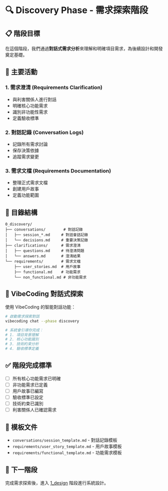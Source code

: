 # 🔍 Discovery Phase - 需求探索階段

## 📋 階段目標

在這個階段，我們通過**對話式需求分析**來理解和明確項目需求，為後續設計和開發奠定基礎。

## 🎯 主要活動

### 1. 需求澄清 (Requirements Clarification)
- 與利害關係人進行對話
- 明確核心功能需求
- 識別非功能性需求
- 定義驗收標準

### 2. 對話記錄 (Conversation Logs)
- 記錄所有需求討論
- 保存決策依據
- 追蹤需求變更

### 3. 需求文檔 (Requirements Documentation)
- 整理正式需求文檔
- 創建用戶故事
- 定義功能範圍

## 📁 目錄結構

```
0_discovery/
├── conversations/        # 對話記錄
│   ├── session_*.md     # 對話會話記錄
│   └── decisions.md     # 重要決策記錄
├── clarifications/      # 需求澄清
│   ├── questions.md     # 待澄清問題
│   └── answers.md       # 澄清結果
└── requirements/        # 需求文檔
    ├── user_stories.md  # 用戶故事
    ├── functional.md    # 功能需求
    └── non_functional.md # 非功能需求
```

## 🚀 VibeCoding 對話式探索

使用 VibeCoding 的智能對話功能：

```bash
# 啟動需求探索對話
vibecoding chat --phase discovery

# 系統會引導你完成：
# 1. 項目背景理解
# 2. 核心功能識別  
# 3. 技術約束分析
# 4. 驗收標準定義
```

## ✅ 階段完成標準

- [ ] 所有核心功能需求已明確
- [ ] 非功能需求已定義
- [ ] 用戶故事已編寫
- [ ] 驗收標準已設定
- [ ] 技術約束已識別
- [ ] 利害關係人已確認需求

## 📝 模板文件

- `conversations/session_template.md` - 對話記錄模板
- `requirements/user_story_template.md` - 用戶故事模板
- `requirements/functional_template.md` - 功能需求模板

## 🔄 下一階段

完成需求探索後，進入 [1_design](../1_design/README.md) 階段進行系統設計。 